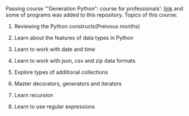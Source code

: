 Passing course '"Generation Python": course for professionals': [link](https://stepik.org/course/82541/syllabus) and some of programs was added to this repository. Topics of this course:

1) Reviewing the Python constructs(Preivous months)

2) Learn about the features of data types in Python

3) Learn to work with date and time

4) Learn to work with json, csv and zip data formats

5) Explore types of additional collections

6) Master decorators, generators and iterators

7) Learn recursion

8) Learn to use regular expressions

